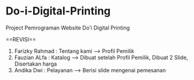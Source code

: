 # Do-i-Digital-Printing
Project Pemrograman Website Do'i Digital Printing

==REVISI==
1. Farizky Rahmad : Tentang kami --> Profil Pemilik
2. Fauzian ALfa : Katalog --> Dibuat setelah Profil Pemilik, Dibuat 2 Slide, Disertakan harga
3. Andika Dwi : Pelayanan --> Berisi slide mengenai pemesanan
